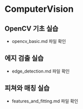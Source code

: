 # ComputerVision

## OpenCV 기초 실습
- opencv_basic.md 파일 확인

## 에지 검출 실습
- edge_detection.md 파일 확인

## 피쳐와 매칭 실습
- features_and_fitting.md 파일 확인
